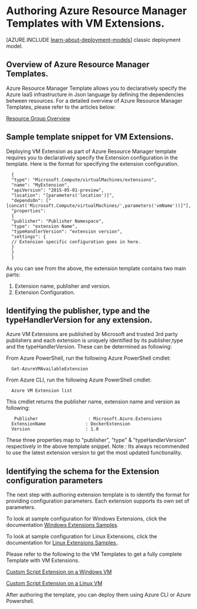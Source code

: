 <!-- not suitable for Mooncake -->

<properties
   pageTitle="Authoring Templates with Azure VM Extensions | Azure"
   description="Learn more about authoring Templates with Extensions"
   services="virtual-machines"
   documentationCenter=""
   authors="kundanap"
   manager="timlt"
   editor=""
   tags="azure-resource-manager"/>

<tags
	ms.service="virtual-machines"
	ms.date="09/01/2015"
	wacn.date=""/>

# Authoring Azure Resource Manager Templates with VM Extensions.

[AZURE.INCLUDE [learn-about-deployment-models](../includes/learn-about-deployment-models-rm-include.md)] classic deployment model.
 

## Overview of Azure Resource Manager Templates.

Azure Resource Manager Template allows you to declaratively specify the Azure IaaS infrastructure in Json language by defining the dependencies between resources. For a detailed overview of Azure Resource Manager Templates, please refer to the articles below:

[Resource Group Overview](/documentation/articles/resource-group-overview)

## Sample template snippet for VM Extensions.
Deploying VM Extension as part of Azure Resource Manager template requires you to declaratively specify the Extension configuration in the template.
Here is the format for specifying the extension configuration.

      {
      "type": "Microsoft.Compute/virtualMachines/extensions",
      "name": "MyExtension",
      "apiVersion": "2015-05-01-preview",
      "location": "[parameters('location')]",
      "dependsOn": ["[concat('Microsoft.Compute/virtualMachines/',parameters('vmName'))]"],
      "properties":
      {
      "publisher": "Publisher Namespace",
      "type": "extension Name",
      "typeHandlerVersion": "extension version",
      "settings": {
      // Extension specific configuration goes in here.
      }
      }
      }

As you can see from the above, the extension template contains two main parts:

1. Extension name, publisher and version.
2. Extension Configuration.

## Identifying the publisher, type and the typeHandlerVersion for any extension.

Azure VM Extensions are published by Microsoft and trusted 3rd party publishers and each extension is uniquely identified by its publisher,type and the typeHandlerVersion. These can be determined as following:

From Azure PowerShell, run the following Azure PowerShell cmdlet:

      Get-AzureVMAvailableExtension

From Azure CLI, run the following Azure PowerShell cmdlet:

      Azure VM Extension list

This cmdlet returns the publisher name, extension name and version as following:

       Publisher                   : Microsoft.Azure.Extensions  
      ExtensionName               : DockerExtension
      Version                     : 1.0

These three properties map to "publisher", "type" & "typeHandlerVersion" respectively in the above template snippet.
Note : Its always recommended to use the latest extension version to get the most updated functionality.

## Identifying the schema for the Extension configuration parameters

The next step with authoring extension template is to identify the format for providing configuration parameters. Each extension supports its own set of parameters.

To look at sample configuration for Windows Extensions, click the documentation [Windows Extensions Samples](/documentation/articles/virtual-machines-extensions-configuration-samples-windows).

To look at sample configuration for Linux Extensions, click the documentation for  [Linux Extensions Samples ](/documentation/articles/virtual-machines-extensions-configuration-samples-linux).

Please refer to the following to the VM Templates to get a fully complete Template with VM Extensions.

[Custom Script Extension on a Windows VM](https://github.com/Azure/azure-quickstart-templates/blob/b1908e74259da56a92800cace97350af1f1fc32b/201-list-storage-keys-windows-vm/azuredeploy.json/)

[Custom Script Extension on a Linux VM](https://github.com/Azure/azure-quickstart-templates/blob/b1908e74259da56a92800cace97350af1f1fc32b/mongodb-on-ubuntu/azuredeploy.json/)

After authoring the template, you can deploy them using Azure CLI or Azure Powershell.
